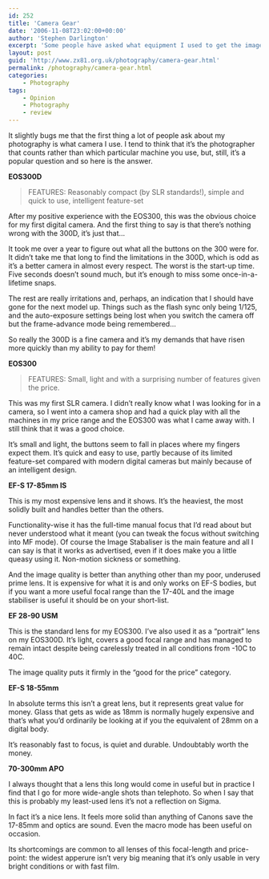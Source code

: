 ```yaml
---
id: 252
title: 'Camera Gear'
date: '2006-11-08T23:02:00+00:00'
author: 'Stephen Darlington'
excerpt: 'Some people have asked what equipment I used to get the images you see on this website. Here is the answer.'
layout: post
guid: 'http://www.zx81.org.uk/photography/camera-gear.html'
permalink: /photography/camera-gear.html
categories:
    - Photography
tags:
    - Opinion
    - Photography
    - review
---
```


It slightly bugs me that the first thing a lot of people ask about my photography is what camera I use. I tend to think that it’s the photographer that counts rather than which particular machine you use, but, still, it’s a popular question and so here is the answer.

**EOS300D**

> FEATURES: Reasonably compact (by SLR standards!), simple and quick to use, intelligent feature-set

After my positive experience with the EOS300, this was the obvious choice for my first digital camera. And the first thing to say is that there’s nothing wrong with the 300D, it’s just that…

It took me over a year to figure out what all the buttons on the 300 were for. It didn’t take me that long to find the limitations in the 300D, which is odd as it’s a better camera in almost every respect. The worst is the start-up time. Five seconds doesn’t sound much, but it’s enough to miss some once-in-a-lifetime snaps.

 The rest are really irritations and, perhaps, an indication that I should have gone for the next model up. Things such as the flash sync only being 1/125, and the auto-exposure settings being lost when you switch the camera off but the frame-advance mode being remembered…

So really the 300D is a fine camera and it’s my demands that have risen more quickly than my ability to pay for them!

**EOS300**

> FEATURES: Small, light and with a surprising number of features given the price.

This was my first SLR camera. I didn’t really know what I was looking for in a camera, so I went into a camera shop and had a quick play with all the machines in my price range and the EOS300 was what I came away with. I still think that it was a good choice.

It’s small and light, the buttons seem to fall in places where my fingers expect them. It’s quick and easy to use, partly because of its limited feature-set compared with modern digital cameras but mainly because of an intelligent design.

**EF-S 17-85mm IS**

This is my most expensive lens and it shows. It’s the heaviest, the most solidly built and handles better than the others.

Functionality-wise it has the full-time manual focus that I’d read about but never understood what it meant (you can tweak the focus without switching into MF mode). Of course the Image Stabaliser is the main feature and all I can say is that it works as advertised, even if it does make you a little queasy using it. Non-motion sickness or something.

And the image quality is better than anything other than my poor, underused prime lens. It is expensive for what it is and only works on EF-S bodies, but if you want a more useful focal range than the 17-40L and the image stabiliser is useful it should be on your short-list.

**EF 28-90 USM**

This is the standard lens for my EOS300. I’ve also used it as a “portrait” lens on my EOS300D. It’s light, covers a good focal range and has managed to remain intact despite being carelessly treated in all conditions from -10C to 40C.

The image quality puts it firmly in the “good for the price” category.

**EF-S 18-55mm**

In absolute terms this isn’t a great lens, but it represents great value for money. Glass that gets as wide as 18mm is normally hugely expensive and that’s what you’d ordinarily be looking at if you the equivalent of 28mm on a digital body.

It’s reasonably fast to focus, is quiet and durable. Undoubtably worth the money.

**70-300mm APO**

I always thought that a lens this long would come in useful but in practice I find that I go for more wide-angle shots than telephoto. So when I say that this is probably my least-used lens it’s not a reflection on Sigma.

In fact it’s a nice lens. It feels more solid than anything of Canons save the 17-85mm and optics are sound. Even the macro mode has been useful on occasion.

Its shortcomings are common to all lenses of this focal-length and price-point: the widest apperure isn’t very big meaning that it’s only usable in very bright conditions or with fast film.